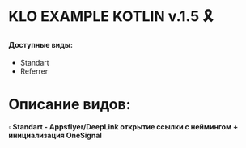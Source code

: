 # KLO EXAMPLE KOTLIN v.1.5 🎗️

#### Доступные виды:
- Standart
- Referrer

# Описание видов:
#### ▫️ Standart - Appsflyer/DeepLink открытие ссылки с неймингом + инициализация OneSignal
